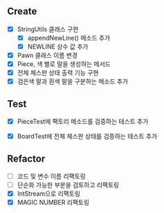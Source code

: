## Create
- [X] StringUtils 클래스 구현
    - [X] appendNewLine() 메소드 추가
    - [X] NEWLINE 상수 값 추가

- [X] Pawn 클래스 이름 변경
- [X] Piece, 색 별로 말을 생성하는 메서드
- [X] 전체 체스판 상태 출력 기능 구현
- [X] 검은색 말과 흰색 말을 구분하는 메소드 추가

## Test
- [X] PieceTest에 팩토리 메소드를 검증하는 테스트 추가
- [X] BoardTest에 전체 체스판 상태를 검증하는 테스트 추가


## Refactor
- [ ] 코드 및 변수 이름 리팩토링
- [ ] 단순화 가능한 부분을 검토하고 리팩토링
- [X] IntStream으로 리팩토링
- [X] MAGIC NUMBER 리팩토링